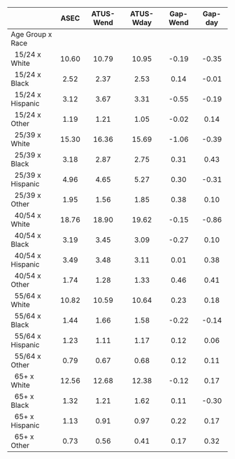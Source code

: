 
|                      |         ASEC |    ATUS-Wend |    ATUS-Wday |     Gap-Wend |      Gap-day |
| -------------------- | :----------: | :----------: | :----------: | :----------: | :----------: |
| Age Group x Race     |              |              |              |              |              |
| &nbsp;&nbsp;15/24 x White |        10.60 |        10.79 |        10.95 |        -0.19 |        -0.35 |
| &nbsp;&nbsp;15/24 x Black |         2.52 |         2.37 |         2.53 |         0.14 |        -0.01 |
| &nbsp;&nbsp;15/24 x Hispanic |         3.12 |         3.67 |         3.31 |        -0.55 |        -0.19 |
| &nbsp;&nbsp;15/24 x Other |         1.19 |         1.21 |         1.05 |        -0.02 |         0.14 |
| &nbsp;&nbsp;25/39 x White |        15.30 |        16.36 |        15.69 |        -1.06 |        -0.39 |
| &nbsp;&nbsp;25/39 x Black |         3.18 |         2.87 |         2.75 |         0.31 |         0.43 |
| &nbsp;&nbsp;25/39 x Hispanic |         4.96 |         4.65 |         5.27 |         0.30 |        -0.31 |
| &nbsp;&nbsp;25/39 x Other |         1.95 |         1.56 |         1.85 |         0.38 |         0.10 |
| &nbsp;&nbsp;40/54 x White |        18.76 |        18.90 |        19.62 |        -0.15 |        -0.86 |
| &nbsp;&nbsp;40/54 x Black |         3.19 |         3.45 |         3.09 |        -0.27 |         0.10 |
| &nbsp;&nbsp;40/54 x Hispanic |         3.49 |         3.48 |         3.11 |         0.01 |         0.38 |
| &nbsp;&nbsp;40/54 x Other |         1.74 |         1.28 |         1.33 |         0.46 |         0.41 |
| &nbsp;&nbsp;55/64 x White |        10.82 |        10.59 |        10.64 |         0.23 |         0.18 |
| &nbsp;&nbsp;55/64 x Black |         1.44 |         1.66 |         1.58 |        -0.22 |        -0.14 |
| &nbsp;&nbsp;55/64 x Hispanic |         1.23 |         1.11 |         1.17 |         0.12 |         0.06 |
| &nbsp;&nbsp;55/64 x Other |         0.79 |         0.67 |         0.68 |         0.12 |         0.11 |
| &nbsp;&nbsp;65+ x White |        12.56 |        12.68 |        12.38 |        -0.12 |         0.17 |
| &nbsp;&nbsp;65+ x Black |         1.32 |         1.21 |         1.62 |         0.11 |        -0.30 |
| &nbsp;&nbsp;65+ x Hispanic |         1.13 |         0.91 |         0.97 |         0.22 |         0.17 |
| &nbsp;&nbsp;65+ x Other |         0.73 |         0.56 |         0.41 |         0.17 |         0.32 |


